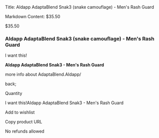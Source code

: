 Title: AIdapp AdaptaBlend Snak3 (snake camouflage) - Men's Rash Guard

Markdown Content:
$35.50

$35.50

### AIdapp AdaptaBlend Snak3 (snake camouflage) - Men's Rash Guard

I want this!

**AIdapp AdaptaBlend Snak3 - Men's Rash Guard**

more info about AdaptaBlend.AIdapp/

back;

Quantity

I want this!AIdapp AdaptaBlend Snak3 - Men's Rash Guard

Add to wishlist

Copy product URL

No refunds allowed
